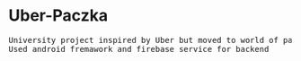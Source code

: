 # Uber-Paczka
<pre>University project inspired by Uber but moved to world of package delivery
Used android fremawork and firebase service for backend
</pre>
